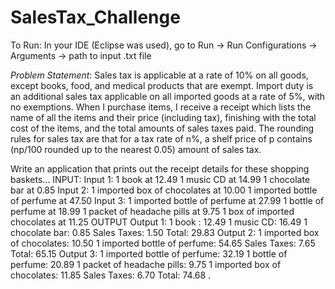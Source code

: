 # SalesTax_Challenge
To Run: In your IDE (Eclipse was used), go to Run -> Run Configurations -> Arguments -> path to input .txt file

*Problem Statement*: Sales tax is applicable at a rate of 10% on all goods, except books, food, and medical products that are exempt. Import duty is an additional sales tax applicable on all imported goods at a rate of 5%, with no exemptions. When I purchase items, I receive a receipt which lists the name of all the items and their price (including tax), finishing with the total cost of the items, and the total amounts of sales taxes paid. The rounding rules for sales tax are that for a tax rate of n%, a shelf price of p contains (np/100 rounded up to the nearest 0.05) amount of sales tax.  

Write an application that prints out the receipt details for these shopping baskets...  INPUT: Input 1:  1 book at 12.49 1 music CD at 14.99 1 chocolate bar at 0.85  Input 2:  1 imported box of chocolates at 10.00 1 imported bottle of perfume at 47.50  Input 3:  1 imported bottle of perfume at 27.99 1 bottle of perfume at 18.99 1 packet of headache pills at 9.75 1 box of imported chocolates at 11.25  OUTPUT Output 1:  1 book : 12.49 1 music CD: 16.49 1 chocolate bar: 0.85 Sales Taxes: 1.50 Total: 29.83  Output 2:  1 imported box of chocolates: 10.50 1 imported bottle of perfume: 54.65 Sales Taxes: 7.65 Total: 65.15  Output 3:  1 imported bottle of perfume: 32.19 1 bottle of perfume: 20.89 1 packet of headache pills: 9.75 1 imported box of chocolates: 11.85 Sales Taxes: 6.70 Total: 74.68 .
